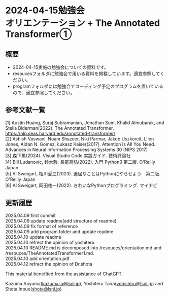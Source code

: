 # 2024-04-15勉強会<br>オリエンテーション + The Annotated Transformer①
## 概要
- 2024-04-15実施の勉強会についての資料です。<br>
- resoucesフォルダに勉強会で用いる資料を掲載しています。適宜参照してください。<br>
- programフォルダには勉強会でコーディング予定のプログラムを置いているので、適宜参照してください。<br>

## 参考文献一覧
[1] Austin Huang, Suraj Subramanian, Jonathan Sum, Khalid Almubarak, and Stella Biderman(2022). The Annotated Transformer. https://nlp.seas.harvard.edu/annotated-transformer/<br>
[2] Ashish Vaswani, Noam Shazeer, Niki Parmar, Jakob Uszkoreit, Llion Jones, Aidan N. Gomez, Łukasz Kaiser(2017). Attention Is All You Need. Advances in Neural Information Processing Systems 30 (NIPS 2017)<br>
[3] 森下篤(2024). Visual Studio Code 実践ガイド. 技術評論社<br>
[4] Bill Ludanovic, 鈴木駿, 長尾高弘(2022). 入門 Python3 第二版. O'Reilly Japan<br>
[5] Al Sweigart, 相川愛三(2023). 退屈なことはPythonにやらせよう　第二版. O'Reilly Japan<br>
[6] Al Sweigart, 岡田祐一(2022). きれいなPythonプログラミング. マイナビ<br>

## 更新履歴
2025.04.09 first commit<br>
2025.04.09 update readme(add structure of readme)<br>
2025.04.09 fix format of reference<br>
2025.04.09 add program folder and update readme<br>
2025.04.10 update readme<br>
2025.04.10 refrect the opinion of yoshiteru<br>
2025.04.10 README.md is decomposed into /resouces/orientation.md and /resouces/TheAnnotatedTransformer1.md.<br>
2025.04.10 add orientation.pdf<br>
2025.04.12 refrect the opinion of Dr.shota<br>

This material benefited from the assistance of ChatGPT.

Kazuma Aoyama(kazuma-a@lsnl.jp), Yoshiteru Taira(yohsiteru@lsnl.jp) and Shota Inoue(shota@lsnl.jp)
